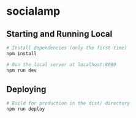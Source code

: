 # socialamp

## Starting and Running Local
``` bash
# Install dependencies (only the first time)
npm install

# Run the local server at localhost:8080
npm run dev

```
## Deploying
``` bash
# Build for production in the dist/ directory
npm run deploy
```
